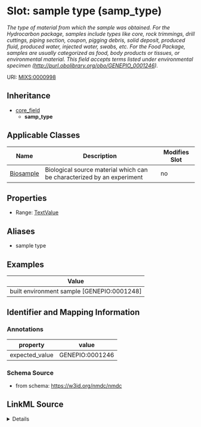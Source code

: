 # Slot: sample type (samp_type)


_The type of material from which the sample was obtained. For the Hydrocarbon package, samples include types like core, rock trimmings, drill cuttings, piping section, coupon, pigging debris, solid deposit, produced fluid, produced water, injected water, swabs, etc. For the Food Package, samples are usually categorized as food, body products or tissues, or environmental material. This field accepts terms listed under environmental specimen (http://purl.obolibrary.org/obo/GENEPIO_0001246)._



URI: [MIXS:0000998](https://w3id.org/mixs/0000998)




## Inheritance

* [core_field](core_field.md)
    * **samp_type**





## Applicable Classes

| Name | Description | Modifies Slot |
| --- | --- | --- |
[Biosample](Biosample.md) | Biological source material which can be characterized by an experiment |  no  |







## Properties

* Range: [TextValue](TextValue.md)



## Aliases


* sample type




## Examples

| Value |
| --- |
| built environment sample [GENEPIO:0001248] |

## Identifier and Mapping Information





### Annotations

| property | value |
| --- | --- |
| expected_value | GENEPIO:0001246 || occurrence | 1 |



### Schema Source


* from schema: https://w3id.org/nmdc/nmdc




## LinkML Source

<details>
```yaml
name: samp_type
annotations:
  expected_value:
    tag: expected_value
    value: GENEPIO:0001246
  occurrence:
    tag: occurrence
    value: '1'
description: The type of material from which the sample was obtained. For the Hydrocarbon
  package, samples include types like core, rock trimmings, drill cuttings, piping
  section, coupon, pigging debris, solid deposit, produced fluid, produced water,
  injected water, swabs, etc. For the Food Package, samples are usually categorized
  as food, body products or tissues, or environmental material. This field accepts
  terms listed under environmental specimen (http://purl.obolibrary.org/obo/GENEPIO_0001246).
title: sample type
examples:
- value: built environment sample [GENEPIO:0001248]
from_schema: https://w3id.org/nmdc/nmdc
aliases:
- sample type
rank: 1000
is_a: core field
string_serialization: '{termLabel} {[termID]}'
slot_uri: MIXS:0000998
multivalued: false
alias: samp_type
domain_of:
- Biosample
range: TextValue

```
</details>